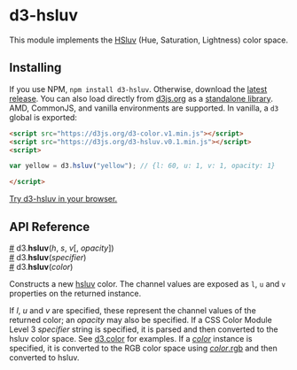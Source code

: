 # d3-hsluv

This module implements the [HSluv](http://www.hsluv.org/) (Hue, Saturation, Lightness) color space.


## Installing

If you use NPM, `npm install d3-hsluv`. Otherwise, download the [latest release](https://github.com/d3/d3-hsluv/releases/latest). You can also load directly from [d3js.org](https://d3js.org) as a [standalone library](https://d3js.org/d3-hsluv.v0.1.min.js). AMD, CommonJS, and vanilla environments are supported. In vanilla, a `d3` global is exported:

```html
<script src="https://d3js.org/d3-color.v1.min.js"></script>
<script src="https://d3js.org/d3-hsluv.v0.1.min.js"></script>
<script>

var yellow = d3.hsluv("yellow"); // {l: 60, u: 1, v: 1, opacity: 1}

</script>
```

[Try d3-hsluv in your browser.](https://tonicdev.com/npm/d3-hsluv)

## API Reference

<a name="hsluv" href="#hsluv">#</a> d3.<b>hsluv</b>(<i>h</i>, <i>s</i>, <i>v</i>[, <i>opacity</i>])<br>
<a href="#hsluv">#</a> d3.<b>hsluv</b>(<i>specifier</i>)<br>
<a href="#hsluv">#</a> d3.<b>hsluv</b>(<i>color</i>)<br>

Constructs a new [hsluv](http://www.hsluv.org/) color. The channel values are exposed as `l`, `u` and `v` properties on the returned instance.

If *l*, *u* and *v* are specified, these represent the channel values of the returned color; an *opacity* may also be specified. If a CSS Color Module Level 3 *specifier* string is specified, it is parsed and then converted to the hsluv color space. See [d3.color](https://github.com/d3/d3-color#color) for examples. If a [*color*](https://github.com/d3/d3-color#color) instance is specified, it is converted to the RGB color space using [*color*.rgb](https://github.com/d3/d3-color#color_rgb) and then converted to hsluv.